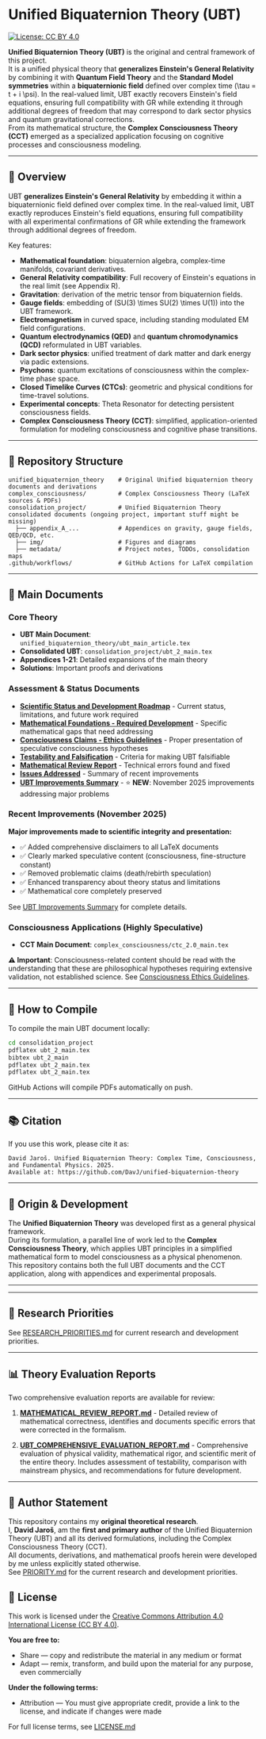 # Unified Biquaternion Theory (UBT)

[![License: CC BY 4.0](https://img.shields.io/badge/License-CC%20BY%204.0-lightgrey.svg)](https://creativecommons.org/licenses/by/4.0/)

**Unified Biquaternion Theory (UBT)** is the original and central framework of this project.  
It is a unified physical theory that **generalizes Einstein's General Relativity** by combining it with **Quantum Field Theory** and the **Standard Model symmetries** within a **biquaternionic field** defined over complex time \(\tau = t + i \psi\). In the real-valued limit, UBT exactly recovers Einstein's field equations, ensuring full compatibility with GR while extending it through additional degrees of freedom that may correspond to dark sector physics and quantum gravitational corrections.  
From its mathematical structure, the **Complex Consciousness Theory (CCT)** emerged as a specialized application focusing on cognitive processes and consciousness modeling.

---

## 📜 Overview

UBT **generalizes Einstein's General Relativity** by embedding it within a biquaternionic field defined over complex time. In the real-valued limit, UBT exactly reproduces Einstein's field equations, ensuring full compatibility with all experimental confirmations of GR while extending the framework through additional degrees of freedom.

Key features:
- **Mathematical foundation**: biquaternion algebra, complex-time manifolds, covariant derivatives.
- **General Relativity compatibility**: Full recovery of Einstein's equations in the real limit (see Appendix R).
- **Gravitation**: derivation of the metric tensor from biquaternion fields.
- **Gauge fields**: embedding of \(SU(3) \times SU(2) \times U(1)\) into the UBT framework.
- **Electromagnetism** in curved space, including standing modulated EM field configurations.
- **Quantum electrodynamics (QED)** and **quantum chromodynamics (QCD)** reformulated in UBT variables.
- **Dark sector physics**: unified treatment of dark matter and dark energy via padic extensions.
- **Psychons**: quantum excitations of consciousness within the complex-time phase space.
- **Closed Timelike Curves (CTCs)**: geometric and physical conditions for time-travel solutions.
- **Experimental concepts**: Theta Resonator for detecting persistent consciousness fields.
- **Complex Consciousness Theory (CCT)**: simplified, application-oriented formulation for modeling consciousness and cognitive phase transitions.

---

## 📂 Repository Structure

```
unified_biquaternion_theory    # Original Unified biquaternion theory documents and derivations
complex_consciousness/         # Complex Consciousness Theory (LaTeX sources & PDFs)
consolidation_project/         # Unified Biquaternion Theory consolidated documents (ongoing project, important stuff might be missing)
  ├── appendix_A_...           # Appendices on gravity, gauge fields, QED/QCD, etc.
  ├── img/                     # Figures and diagrams
  ├── metadata/                # Project notes, TODOs, consolidation maps
.github/workflows/             # GitHub Actions for LaTeX compilation
```

---

## 📄 Main Documents

### Core Theory
- **UBT Main Document**: `unified_biquaternion_theory/ubt_main_article.tex`
- **Consolidated UBT**: `consolidation_project/ubt_2_main.tex`
- **Appendices 1-21**: Detailed expansions of the main theory
- **Solutions**: Important proofs and derivations

### Assessment & Status Documents
- **[Scientific Status and Development Roadmap](UBT_SCIENTIFIC_STATUS_AND_DEVELOPMENT.md)** - Current status, limitations, and future work required
- **[Mathematical Foundations - Required Development](MATHEMATICAL_FOUNDATIONS_TODO.md)** - Specific mathematical gaps that need addressing
- **[Consciousness Claims - Ethics Guidelines](CONSCIOUSNESS_CLAIMS_ETHICS.md)** - Proper presentation of speculative consciousness hypotheses
- **[Testability and Falsification](TESTABILITY_AND_FALSIFICATION.md)** - Criteria for making UBT falsifiable
- **[Mathematical Review Report](MATHEMATICAL_REVIEW_REPORT.md)** - Technical errors found and fixed
- **[Issues Addressed](ISSUES_ADDRESSED.md)** - Summary of recent improvements
- **[UBT Improvements Summary](UBT_IMPROVEMENTS_SUMMARY.md)** - ⭐ **NEW**: November 2025 improvements addressing major problems

### Recent Improvements (November 2025)
**Major improvements made to scientific integrity and presentation:**
- ✅ Added comprehensive disclaimers to all LaTeX documents
- ✅ Clearly marked speculative content (consciousness, fine-structure constant)
- ✅ Removed problematic claims (death/rebirth speculation)
- ✅ Enhanced transparency about theory status and limitations
- ✅ Mathematical core completely preserved

See [UBT Improvements Summary](UBT_IMPROVEMENTS_SUMMARY.md) for complete details.

### Consciousness Applications (Highly Speculative)
- **CCT Main Document**: `complex_consciousness/ctc_2.0_main.tex`

**⚠️ Important**: Consciousness-related content should be read with the understanding that these are philosophical hypotheses requiring extensive validation, not established science. See [Consciousness Ethics Guidelines](CONSCIOUSNESS_CLAIMS_ETHICS.md).

---

## 🔬 How to Compile

To compile the main UBT document locally:

```bash
cd consolidation_project
pdflatex ubt_2_main.tex
bibtex ubt_2_main
pdflatex ubt_2_main.tex
pdflatex ubt_2_main.tex
```

GitHub Actions will compile PDFs automatically on push.

---

## 📚 Citation

If you use this work, please cite it as:

```
David Jaroš. Unified Biquaternion Theory: Complex Time, Consciousness, and Fundamental Physics. 2025.
Available at: https://github.com/DavJ/unified-biquaternion-theory
```

---

## 📜 Origin & Development

The **Unified Biquaternion Theory** was developed first as a general physical framework.  
During its formulation, a parallel line of work led to the **Complex Consciousness Theory**, which applies UBT principles in a simplified mathematical form to model consciousness as a physical phenomenon.  
This repository contains both the full UBT documents and the CCT application, along with appendices and experimental proposals.

---


---

## 📌 Research Priorities

See [RESEARCH_PRIORITIES.md](RESEARCH_PRIORITIES.md) for current research and development priorities.

---

## 📊 Theory Evaluation Reports

Two comprehensive evaluation reports are available for review:

1. **[MATHEMATICAL_REVIEW_REPORT.md](MATHEMATICAL_REVIEW_REPORT.md)** - Detailed review of mathematical correctness, identifies and documents specific errors that were corrected in the formalism.

2. **[UBT_COMPREHENSIVE_EVALUATION_REPORT.md](UBT_COMPREHENSIVE_EVALUATION_REPORT.md)** - Comprehensive evaluation of physical validity, mathematical rigor, and scientific merit of the entire theory. Includes assessment of testability, comparison with mainstream physics, and recommendations for future development.

---

## 📌 Author Statement

This repository contains my **original theoretical research**.  
I, **David Jaroš**, am the **first and primary author** of the Unified Biquaternion Theory (UBT) and all its derived formulations, including the Complex Consciousness Theory (CCT).  
All documents, derivations, and mathematical proofs herein were developed by me unless explicitly stated otherwise.  
See [PRIORITY.md](consolidation_project/PRIORITY.md) for the current research and development priorities.


## 📜 License

This work is licensed under the [Creative Commons Attribution 4.0 International License (CC BY 4.0)](https://creativecommons.org/licenses/by/4.0/).

**You are free to:**
- Share — copy and redistribute the material in any medium or format
- Adapt — remix, transform, and build upon the material for any purpose, even commercially

**Under the following terms:**
- Attribution — You must give appropriate credit, provide a link to the license, and indicate if changes were made

For full license terms, see [LICENSE.md](LICENSE.md)
